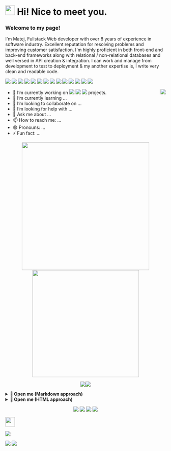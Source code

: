 # <img width="30" src="https://emojis.slackmojis.com/emojis/images/1531849430/4246/blob-sunglasses.gif?1531849430"/> Hi! Nice to meet you.
<!--
![wTiger0605's GitHub stats](https://github-readme-stats.vercel.app/api?username=wTiger0605&show_icons=true&theme=merko)
![Top Langs](https://github-readme-stats.vercel.app/api/top-langs?username=wTiger0605&show_icons=true&theme=merko&layout=compact)
-->
### Welcome to my page!

I'm Matej, Fullstack Web developer with over 8 years of experience in software industry. Excellent reputation for resolving problems and improving customer satisfaction. I'm highly proficient in both front-end and back-end frameworks along with relational / non-relational databases and well versed in API creation & integration. I can work and manage from development to test to deployment & my another expertise is, I write very clean and readable code.

<p align="left" dir="auto">
    <img src="https://img.shields.io/badge/HTML5-E34F26?style=for-the-badge&logo=html5&logoColor=white"/>
    <img src="https://img.shields.io/badge/CSS3-1572B6?style=for-the-badge&logo=css3&logoColor=white"/>
    <img src="https://img.shields.io/badge/Javascript-555588?style=for-the-badge&logo=javascript&logoColor=F7DF1E"/>
    <img src="https://img.shields.io/badge/MongoDB-47A248?style=for-the-badge&logo=mongodb&logoColor=white"/>
    <img src="https://img.shields.io/badge/Express.js-404D59?style=for-the-badge"/>
    <img src="https://img.shields.io/badge/ReactJs-61DAFB?style=for-the-badge&logo=react&logoColor=white"/>
    <img src="https://img.shields.io/badge/Node.js-43853D?style=for-the-badge&logo=node.js&logoColor=white"/>
    <img src="https://img.shields.io/badge/jQuery-0769AD?style=for-the-badge&logo=jquery&logoColor=white"/>
    <img src="https://img.shields.io/badge/Bootstrap-563D7C?style=for-the-badge&logo=bootstrap&logoColor=white"/>
    <img src="https://img.shields.io/badge/Shopify-7AB55C?style=for-the-badge&logo=shopify&logoColor=white"/>
    <img src="https://img.shields.io/badge/Blockchain-F9DC32?style=for-the-badge&logo=bitcoin&logoColor=white"/>
    <!-- <img src="https://img.shields.io/badge/Blockchain-6CADDF?style=for-the-badge&logo=ethereum&logoColor=white"/> -->
    <img src="https://img.shields.io/badge/Laravel-E5422B?style=for-the-badge&logo=laravel&logoColor=white"/>
    <img src="https://img.shields.io/badge/Python-FFD43B?style=for-the-badge&logo=python&logoColor=darkgreen"/>
    <img src="https://img.shields.io/badge/TypeScript-3178C6?style=for-the-badge&logo=sass&logoColor=white"/>
    <!--
    <img src="https://img.shields.io/badge/Sass-CC6699?style=for-the-badge&logo=sass&logoColor=white"/>
    <img src="https://img.shields.io/badge/Git-F05032?style=for-the-badge&logo=git&logoColor=white"/>
    -->
</p>

<img align="right" src="https://media.giphy.com/media/SWoSkN6DxTszqIKEqv/giphy.gif">

- 🔭 I’m currently working on <img src="https://img.shields.io/badge/-Shopify-7AB55C?style=plastic&logo=shopify&logoColor=white"/> <img src="https://img.shields.io/badge/-Mernstack-FCA121?style=plastic&logo=mernstack&logoColor=white"/> <img src="https://img.shields.io/badge/Blockchain-6CADDF?style=plastic&logo=ethereum&logoColor=white"/> projects.
- 🌱 I’m currently learning ...
- 👯 I’m looking to collaborate on ...
- 🤔 I’m looking for help with ...
- 💬 Ask me about ...
- 📫 How to reach me: ...
- 😄 Pronouns: ...
- ⚡ Fun fact: ...


<p align="center" dir="auto">
    <img style="max-width: 100%;" width="400" src="https://github-readme-stats.vercel.app/api?username=wTiger0605&show_icons=true&theme=merko"/><img style="max-width: 100%;" width="335" src="https://github-readme-stats.vercel.app/api/top-langs?username=wTiger0605&show_icons=true&theme=merko&layout=compact"/>
</p>

<p align="center" dir="auto">
    <img src="https://github-profile-summary-cards.vercel.app/api/cards/repos-per-language?username=sagar-sharma-7&theme=nord_dark"/><img src="https://github-profile-summary-cards.vercel.app/api/cards/most-commit-language?username=sagar-sharma-7&theme=nord_dark"/>
</p>

<details>
    <summary><b>🎁 Open me (Markdown approach) </b></summary>
    <p align="center" dir="auto">
        <code><img width="10%" src="https://www.vectorlogo.zone/logos/w3_html5/w3_html5-ar21.svg"></code>
        <code><img width="10%" src="https://www.vectorlogo.zone/logos/w3_css/w3_css-ar21.svg"></code>
        <code><img width="10%" src="https://www.vectorlogo.zone/logos/w3c_xml/w3c_xml-ar21.svg"></code>
        <code><img width="10%" src="https://www.vectorlogo.zone/logos/php/php-ar21.svg"></code>
        <code><img width="10%" src="https://www.vectorlogo.zone/logos/javascript/javascript-ar21.svg"></code>
        <code><img width="10%" src="https://www.vectorlogo.zone/logos/jquery/jquery-ar21.svg"></code>
        <code><img width="10%" src="https://www.vectorlogo.zone/logos/json/json-ar21.svg"></code>
        <code><img width="10%" src="https://www.vectorlogo.zone/logos/reactjs/reactjs-ar21.svg"></code>
        <code><img width="10%" src="https://www.vectorlogo.zone/logos/vuejs/vuejs-ar21.svg"></code>
        <code><img width="10%" src="https://www.vectorlogo.zone/logos/angular/angular-ar21.svg"></code>
        <code><img width="10%" src="https://www.vectorlogo.zone/logos/nodejs/nodejs-ar21.svg"></code>
        <code><img width="10%" src="https://www.vectorlogo.zone/logos/npmjs/npmjs-ar21.svg"></code>
        <code><img width="10%" src="https://www.vectorlogo.zone/logos/typescriptlang/typescriptlang-ar21.svg"></code>
        <code><img width="10%" src="https://www.vectorlogo.zone/logos/nuxtjs/nuxtjs-ar21.svg"></code>
        <code><img width="10%" src="https://d33wubrfki0l68.cloudfront.net/72901cd2af29b26e7000165d9cb90366820717a1/dd121/writing/graphql-with-next-js-and-apollo/nextjs.svg"></code>
        <code><img width="10%" src="https://www.vectorlogo.zone/logos/expressjs/expressjs-ar21.svg"></code>
        <code><img width="10%" src="https://www.vectorlogo.zone/logos/getbootstrap/getbootstrap-ar21.svg"></code>
        <code><img width="10%" src="https://www.vectorlogo.zone/logos/sass-lang/sass-lang-ar21.svg"></code>
        <code><img width="10%" src="https://www.vectorlogo.zone/logos/shopify/shopify-ar21.svg"></code>
        <code><img width="10%" src="https://www.vectorlogo.zone/logos/unity3d/unity3d-ar21.svg"></code>
        <code><img width="10%" src="https://www.vectorlogo.zone/logos/laravel/laravel-ar21.svg"></code>
        <code><img width="10%" src="https://www.vectorlogo.zone/logos/symfony/symfony-ar21.svg"></code>
        <code><img width="10%" src="https://www.vectorlogo.zone/logos/wordpress/wordpress-ar21.svg"></code>
        <code><img width="10%" src="https://www.vectorlogo.zone/logos/bitcoin/bitcoin-ar21.svg"></code>
        <code><img width="10%" src="https://www.vectorlogo.zone/logos/ethereum/ethereum-ar21.svg"></code>
        <code><img width="10%" src="https://www.vectorlogo.zone/logos/mysql/mysql-ar21.svg"></code>
        <code><img width="10%" src="https://www.vectorlogo.zone/logos/mongodb/mongodb-ar21.svg"></code>
        <code><img width="10%" src="https://www.vectorlogo.zone/logos/firebase/firebase-ar21.svg"></code>
        <code><img width="10%" src="https://www.vectorlogo.zone/logos/amazon/amazon-ar21.svg"></code>
        <code><img width="10%" src="https://www.vectorlogo.zone/logos/godaddy/godaddy-ar21.svg"></code>
        <code><img width="10%" src="https://www.vectorlogo.zone/logos/netlify/netlify-ar21.svg"></code>
        <code><img width="10%" src="https://www.vectorlogo.zone/logos/git-scm/git-scm-ar21.svg"></code>
        <code><img width="10%" src="https://www.vectorlogo.zone/logos/github/github-ar21.svg"></code>
        <code><img width="10%" src="https://www.vectorlogo.zone/logos/canva/canva-ar21.svg"></code>
        <code><img width="10%" src="https://www.vectorlogo.zone/logos/python/python-ar21.svg"></code>
        <code><img width="10%" src="https://www.vectorlogo.zone/logos/java/java-ar21.svg"></code>
        <code><img width="10%" src="https://www.vectorlogo.zone/logos/djangoproject/djangoproject-ar21.svg"></code>
        <code><img width="10%" src="https://www.vectorlogo.zone/logos/joomla/joomla-ar21.svg"></code>
        <code><img width="10%" src="https://www.vectorlogo.zone/logos/drupal/drupal-ar21.svg"></code>
        <code><img width="10%" src="https://www.vectorlogo.zone/logos/paypal/paypal-ar21.svg"></code>
        <code><img width="10%" src="https://www.vectorlogo.zone/logos/klarna/klarna-ar21.svg"></code>
        <code><img width="10%" src="https://www.vectorlogo.zone/logos/spotify/spotify-ar21.svg"></code>
        <code><img width="10%" src="https://www.vectorlogo.zone/logos/mailchimp/mailchimp-ar21.svg"></code>
        <code><img width="10%" src="https://www.vectorlogo.zone/logos/trello/trello-ar21.svg"></code>
        <code><img width="10%" src="https://www.vectorlogo.zone/logos/figma/figma-ar21.svg"></code>
    </P>
</details>
<details>
    <summary><b>🎁 Open me (HTML approach) </b></summary>
    <img src="https://media.giphy.com/media/H4uE6w9G1uK4M/giphy.gif"/>
</details>

<p align="center" dir="auto">
    <img src="https://img.shields.io/badge/-React-45b8d8?style=flat-square&logo=react&logoColor=white">
    <img src="https://img.shields.io/badge/-React-45b8d8?style=flat-square&logo=react&logoColor=white">
    <img src="https://img.shields.io/badge/-React-45b8d8?style=flat-square&logo=react&logoColor=white">
    <img src="https://img.shields.io/badge/-React-45b8d8?style=flat-square&logo=react&logoColor=white">
</p>
    
<img src="https://raw.githubusercontent.com/<OWNER>/<OWNER>/master/<GIF_NAME>.gif" width="30px">

![](https://img.shields.io/badge/<WORD_ON_LEFT>-<WORD_ON_RIGHT>-informational?style=flat&logo=<LOGO_NAME>&logoColor=white&color=2bbc8a)


<img src="https://github-readme-stats-taupe-two.vercel.app/api/wakatime?username=gautamkrishnar&hide_title=true&hide_border=true&langs_count=6&bg_color=00000000&text_color=777"/>

<img src="https://github-profile-trophy.vercel.app/?username=wTiger0605&column=6&rank=SSS,SS,S,AAA,AA,A,B,C"/>

<!--
[![My Skills](https://skillicons.dev/icons?i=html,css,php,js,jquery,react,redux,redis,regex,remix,vue,angular,nodejs,ts,nuxtjs,nextjs,express,bootstrap,sass,c,cs,cpp,unity,webpack,codepen,laravel,symfony,wordpress,solidity,mysql,mongodb,firebase,aws,netlify,git,github,gitlab,py,java,django,figma,xd)](https://skillicons.dev)

[![My Skills](https://skillicons.dev/icons?i=html,css,php,js,jquery,react,redux,redis,regex,remix,vue,angular,nodejs,ts,nuxtjs,nextjs,express,bootstrap,sass,c,cs,cpp,unity,webpack,codepen,laravel,symfony,wordpress,solidity,mysql,mongodb,firebase,aws,netlify,git,github,gitlab,py,java,django,figma,xd&theme=light)](https://skillicons.dev)

[![My Skills](https://skillicons.dev/icons?i=html,css,php,js,jquery,react,redux,redis,regex,remix,vue,angular,nodejs,ts,nuxtjs,nextjs,express,bootstrap,sass,c,cs,cpp,unity,webpack,codepen,laravel,symfony,wordpress,solidity,mysql,mongodb,firebase,aws,netlify,git,github,gitlab,py,java,django,figma,xd&perline=3)](https://skillicons.dev)

<p align="center">
  <a href="https://skillicons.dev">
    <img src="https://skillicons.dev/icons?i=html,css,php,js,jquery,react,redux,redis,regex,remix,vue,angular,nodejs,ts,nuxtjs,nextjs,express,bootstrap,sass,c,cs,cpp,unity,webpack,codepen,laravel,symfony,wordpress,solidity,mysql,mongodb,firebase,aws,netlify,git,github,gitlab,py,java,django,figma,xd" />
  </a>
</p>
-->

<!--
<table width="320px">
    <tbody>
        <tr valign="top">
            <td width="80px" align="center">
            <span><strong>Python</strong></span><br>
            <img height="32px" src="https://cdn.jsdelivr.net/gh/devicons/devicon/icons/python/python-original.svg">
            </td>
            <td width="80px" align="center">
            <span><strong>Java</strong></span><br>
            <img height="32" src="https://cdn.jsdelivr.net/gh/devicons/devicon/icons/java/java-original.svg">
            </td>
            <td width="80px" align="center">
            <span><strong>HTML</strong></span><br>
            <img height="32" src="https://cdn.jsdelivr.net/gh/devicons/devicon/icons/html5/html5-original.svg">
            </td>
            <td width="80px" align="center">
            <span><strong>CSS</strong></span><br>
            <img height="32px" src="https://cdn.jsdelivr.net/gh/devicons/devicon/icons/css3/css3-original.svg">
            </td>
        </tr>
        <tr valign="top">
            <td width="80px" align="center">
            <span><strong>React</strong></span><br>
            <img height="32px" src="https://cdn.jsdelivr.net/gh/devicons/devicon/icons/react/react-original.svg">
            </td>
            <td width="80px" align="center">
            <span><strong>git</strong></span><br>
            <img height="32px" src="https://cdn.jsdelivr.net/gh/devicons/devicon/icons/git/git-plain.svg">
            </td>
            <td width="80px" align="center">
            <span><strong>GitHub</strong></span><br>
            <img height="32px" src="https://cdn.jsdelivr.net/gh/devicons/devicon/icons/github/github-original.svg">
            <td width="80px" align="center">
            <span><strong>Canva</strong></span><br>
            <img height="32px" src="https://cdn.jsdelivr.net/gh/devicons/devicon/icons/canva/canva-original.svg">
            </td>
        </tr>
    </tbody>
</table>
-->

<!--
![Jokes Card](https://readme-jokes.vercel.app/api)
-->
<!--

### Hi there 👋

<img src="https://github-readme-stats.vercel.app/api?username=wTiger0605&show_icons=true&theme=tokyonight"/>
<img src="https://github-readme-stats.vercel.app/api/top-langs?username=wTiger0605&layout=compact"/>

### Hi there 👋

<img src="https://github-readme-streak-stats.herokuapp.com/?user=zluvsand"/>

<img src="https://github-readme-stats.vercel.app/api/pin/?username=wTiger0605&repo=bed-Shopify-store"/>

<img src="https://raw.githubusercontent.com/wTiger0605/wTiger0605/master/<GIF_NAME>.gif" width="30px">

![](https://img.shields.io/badge/<WORD_ON_LEFT>-<WORD_ON_RIGHT>-informational?style=flat&logo=<LOGO_NAME>&logoColor=white&color=2bbc8a)

-->


<!--
**wTiger0605/wTiger0605** is a ✨ _special_ ✨ repository because its `README.md` (this file) appears on your GitHub profile.

Here are some ideas to get you started:

- 🔭 I’m currently working on ...
- 🌱 I’m currently learning ...
- 👯 I’m looking to collaborate on ...
- 🤔 I’m looking for help with ...
- 💬 Ask me about ...
- 📫 How to reach me: ...
- 😄 Pronouns: ...
- ⚡ Fun fact: ...
-->
